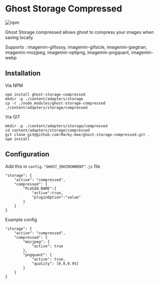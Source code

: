 # Ghost Storage Compressed

![npm](https://img.shields.io/npm/dt/ghost-storage-compressed.svg)

Ghost Storage compressed allows ghost to compress your images when saving locally

Supports : imagemin-giflossy, imagemin-gifsicle, imagemin-jpegtran, imagemin-mozjpeg, imagemin-optipng, imagemin-pngquant, imagemin-webp

## Installation

Via NPM

```
npm install ghost-storage-compressed
mkdir -p ./content/adapters/storage
cp -r ./node_modules/ghost-storage-compressed ./content/adapters/storage/compressed
```

Via GIT

```
mkdir -p ./content/adapters/storage/compressed
cd content/adapters/storage/compressed
git clone git@github.com:Marky-Gee/ghost-storage-compressed.git .
npm install
```

## Configuration

Add this in `config."GHOST_ENVIRONMENT".js` file

```
"storage": {
    "active": "compressed",
    "compressed": {
        "PLUGIN_NAME":{
            "active":true,
            "pluginOption":"value"
        }
    }
}
```

Example config

```
"storage": {
    "active": "compressed",
    "compressed": {
        "mozjpeg": {
            "active": true
        },
        "pngquant": {
            "active": true,
            "quality": [0.8,0.95]
        }
    }
}
```
